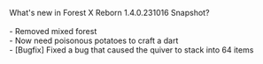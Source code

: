 What's new in Forest X Reborn 1.4.0.231016 Snapshot?<br />
<br /> - Removed mixed forest
<br /> - Now need poisonous potatoes to craft a dart
<br /> - [Bugfix] Fixed a bug that caused the quiver to stack into 64 items